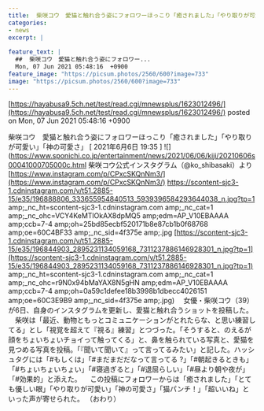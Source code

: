 ```yaml
---
title:  柴咲コウ　愛猫と触れ合う姿にフォロワーほっこり「癒されました」「やり取りが可愛い」「神の可愛さ」  
categories:
- news
excerpt: |
  
feature_text: |
  ##  柴咲コウ　愛猫と触れ合う姿にフォロワー...
  Mon, 07 Jun 2021 05:48:16  +0900
feature_image: "https://picsum.photos/2560/600?image=733"
image: "https://picsum.photos/2560/600?image=733"
---
```


[https://hayabusa9.5ch.net/test/read.cgi/mnewsplus/1623012496/](https://hayabusa9.5ch.net/test/read.cgi/mnewsplus/1623012496/)
posted on Mon, 07 Jun 2021 05:48:16  +0900

<!--more-->

柴咲コウ　愛猫と触れ合う姿にフォロワーほっこり「癒されました」「やり取りが可愛い」「神の可愛さ」 [ 2021年6月6日 19:35 ] ![](https://www.sponichi.co.jp/entertainment/news/2021/06/06/kiji/20210606s00041000705000c.html 柴咲コウ公式インスタグラム（@ko_shibasaki）より [https://www.instagram.com/p/CPxcSKQnNm3/](https://www.instagram.com/p/CPxcSKQnNm3/) https://scontent-sjc3-1.cdninstagram.com/v/t51.2885-15/e35/196888806_333655954840513_5939396584293644038_n.jpg?tp=1 amp;_nc_ht=scontent-sjc3-1.cdninstagram.com amp;_nc_cat=1 amp;_nc_ohc=VCY4KeMTlOkAX8dpMQ5 amp;edm=AP_V10EBAAAA amp;ccb=7-4 amp;oh=25bd85ecbf520171b8e87cb1b0f68768 amp;oe=60C4BF33 amp;_nc_sid=4f375e amp;.jpg [https://scontent-sjc3-1.cdninstagram.com/v/t51.2885-15/e35/196844903_2895231134059168_7311237886146928301_n.jpg?tp=1](https://scontent-sjc3-1.cdninstagram.com/v/t51.2885-15/e35/196844903_2895231134059168_7311237886146928301_n.jpg?tp=1) amp;_nc_ht=scontent-sjc3-1.cdninstagram.com amp;_nc_cat=1 amp;_nc_ohc=r9N0x94bMaYAX8N5gHN amp;edm=AP_V10EBAAAA amp;ccb=7-4 amp;oh=0a59c1defee18b3998b1dbecc4026151 amp;oe=60C3E9B9 amp;_nc_sid=4f375e amp;.jpg) 　女優・柴咲コウ（39）が6日、自身のインスタグラムを更新し、愛猫と触れ合うショットを投稿した。 　柴咲は「最近、動物ともっとコミュニケーションがとれたらな、と思い練習してる」とし「視覚を超えて『視る』練習」とつづった。「そうすると、のえるが顔をちょいちょいチョイって触ってくる」と、鼻を触られている写真と、愛猫を見つめる写真を投稿。「『聞いて聞いて』って言ってるみたい」と記した。ハッシュタグには「#もしくは」「#まだまだだなって言ってる ?」「#朝起きるときも」「#ちょいちょいちょい」「#寝過ぎると」「#退屈らしい」「#昼より朝や夜が」「#効果的」と添えた。 　この投稿にフォロワーからは「癒されました」「とても優しい眼」「やり取りが可愛い」「神の可愛さ」「猫パンチ！」「超いいね」といった声が寄せられた。 （おわり）
